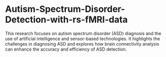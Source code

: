 # Autism-Spectrum-Disorder-Detection-with-rs-fMRI-data
This research focuses on autism spectrum disorder (ASD) diagnosis and the use of artificial intelligence and sensor-based technologies. It highlights the challenges in diagnosing ASD and explores how brain connectivity analysis can enhance the accuracy and efficiency of ASD detection. 
